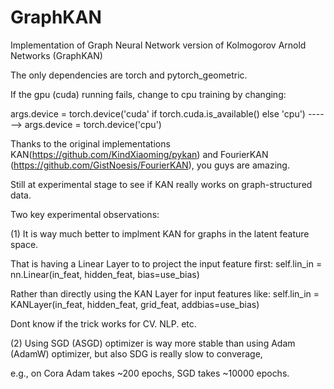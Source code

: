 # GraphKAN

Implementation of Graph Neural Network version of Kolmogorov Arnold Networks (GraphKAN)

The only dependencies are torch and pytorch_geometric.

If the gpu (cuda) running fails, change to cpu training by changing:

args.device = torch.device('cuda' if torch.cuda.is_available() else 'cpu')  ------> args.device = torch.device('cpu')

Thanks to the original implementations KAN(https://github.com/KindXiaoming/pykan) and FourierKAN (https://github.com/GistNoesis/FourierKAN), you guys are amazing.

Still at experimental stage to see if KAN really works on graph-structured data.

Two key experimental observations:

(1) It is way much better to implment KAN for graphs in the latent feature space.

That is having a Linear Layer to to project the input feature first: self.lin_in = nn.Linear(in_feat, hidden_feat, bias=use_bias)

Rather than directly using the KAN Layer for input features like: self.lin_in = KANLayer(in_feat, hidden_feat, grid_feat, addbias=use_bias)

Dont know if the trick works for CV. NLP. etc.



(2) Using SGD (ASGD) optimizer is way more stable than using Adam (AdamW) optimizer, but also SDG is really slow to converage, 

e.g., on Cora Adam takes ~200 epochs, SGD takes ~10000 epochs.
